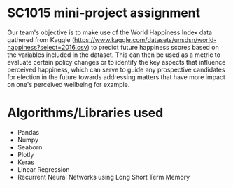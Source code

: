 # SC1015 mini-project assignment
Our team's objective is to make use of the World Happiness Index data gathered from Kaggle (https://www.kaggle.com/datasets/unsdsn/world-happiness?select=2016.csv) to predict future happiness scores based on the variables included in the dataset. This can then be used as a metric to evaluate certain policy changes or to identify the key aspects that influence perceived happiness, which can serve to guide any prospective candidates for election in the future towards addressing matters that have more impact on one's perceived wellbeing for example.

# Algorithms/Libraries used
<ul>
  <li>Pandas
  <li>Numpy
  <li>Seaborn
  <li>Plotly
  <li>Keras
  <li>Linear Regression
  <li>Recurrent Neural Networks using Long Short Term Memory
</ul>
